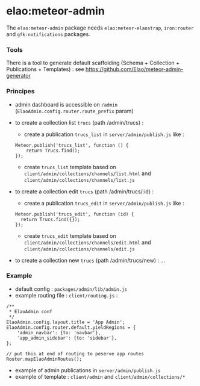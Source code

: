 # elao:meteor-admin

The `elao:meteor-admin` package needs `elao:meteor-elaostrap`, `iron:router` and `gfk:notifications` packages.

### Tools
There is a tool to generate default scaffolding (Schema + Collection + Publications + Templates) : see https://github.com/Elao/meteor-admin-generator

### Principes
- admin dashboard is accessible on `/admin` (`ElaoAdmin.config.router.route_prefix` param)
- to create a collection list `trucs` (path /admin/trucs) :
  - create a publication `trucs_list` in `server/admin/publish.js` like :
  ```
  Meteor.publish('trucs_list', function () {
      return Trucs.find();
  });
  ```
  - create `trucs_list` template based on `client/admin/collections/channels/list.html` and `client/admin/collections/channels/list.js`

- to create a collection edit `trucs` (path /admin/trucs/:id) :
  - create a publication `trucs_edit` in `server/admin/publish.js` like :
  ```
  Meteor.publish('trucs_edit', function (id) {
    return Trucs.find({});
  });
  ```
  - create `trucs_edit` template based on `client/admin/collections/channels/edit.html` and `client/admin/collections/channels/edit.js`

- to create a collection new `trucs` (path /admin/trucs/new) : ...


### Example

- default config : `packages/admin/lib/admin.js`
- example routing file : `client/routing.js` :
````
/**
 * ElaoAdmin conf
 */
ElaoAdmin.config.layout.title = 'App Admin';
ElaoAdmin.config.router.default.yieldRegions = {
    'admin_navbar': {to: 'navbar'},
    'app_admin_sidebar': {to: 'sidebar'},
};

// put this at end of routing to peserve app routes
Router.mapElaoAdminRoutes();
````

- example of admin publications in `server/admin/publish.js`
- example of template : `client/admin` and `client/admin/collections/*`
